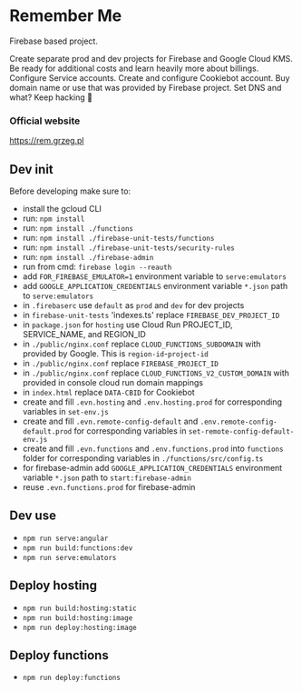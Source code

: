 # Remember Me
Firebase based project.

Create separate prod and dev projects for Firebase and Google Cloud KMS. Be ready for additional costs and learn heavily more about billings. Configure Service accounts. Create and configure Cookiebot account. Buy domain name or use that was provided by Firebase project. Set DNS and what? Keep hacking 🧐

### Official website
https://rem.grzeg.pl

## Dev init
Before developing make sure to:
- install the gcloud CLI
- run: `npm install`
- run: `npm install ./functions`
- run: `npm install ./firebase-unit-tests/functions`
- run: `npm install ./firebase-unit-tests/security-rules`
- run: `npm install ./firebase-admin`
- run from cmd: `firebase login --reauth`
- add `FOR_FIREBASE_EMULATOR=1` environment variable to `serve:emulators`
- add `GOOGLE_APPLICATION_CREDENTIALS` environment variable `*.json` path to `serve:emulators`
- in `.firebaserc` use `default` as `prod` and `dev` for dev projects
- in `firebase-unit-tests` 'indexes.ts' replace `FIREBASE_DEV_PROJECT_ID`
- in `package.json` for `hosting` use Cloud Run PROJECT_ID, SERVICE_NAME, and REGION_ID
- in `./public/nginx.conf` replace `CLOUD_FUNCTIONS_SUBDOMAIN` with provided by Google. This is `region-id`-`project-id`
- in `./public/nginx.conf` replace `FIREBASE_PROJECT_ID`
- in `./public/nginx.conf` replace `CLOUD_FUNCTIONS_V2_CUSTOM_DOMAIN` with provided in console cloud run domain mappings
- in `index.html` replace `DATA-CBID` for Cookiebot
- create and fill `.evn.hosting` and `.env.hosting.prod` for corresponding variables in `set-env.js`
- create and fill `.evn.remote-config-default` and `.env.remote-config-default.prod` for corresponding variables in `set-remote-config-default-env.js`
- create and fill `.evn.functions` and `.env.functions.prod` into `functions` folder for corresponding variables in `./functions/src/config.ts`
- for firebase-admin add `GOOGLE_APPLICATION_CREDENTIALS` environment variable `*.json` path to `start:firebase-admin`
- reuse `.evn.functions.prod` for firebase-admin

## Dev use
- `npm run serve:angular`
- `npm run build:functions:dev`
- `npm run serve:emulators`

## Deploy hosting
- `npm run build:hosting:static`
- `npm run build:hosting:image`
- `npm run deploy:hosting:image`

## Deploy functions
- `npm run deploy:functions`
